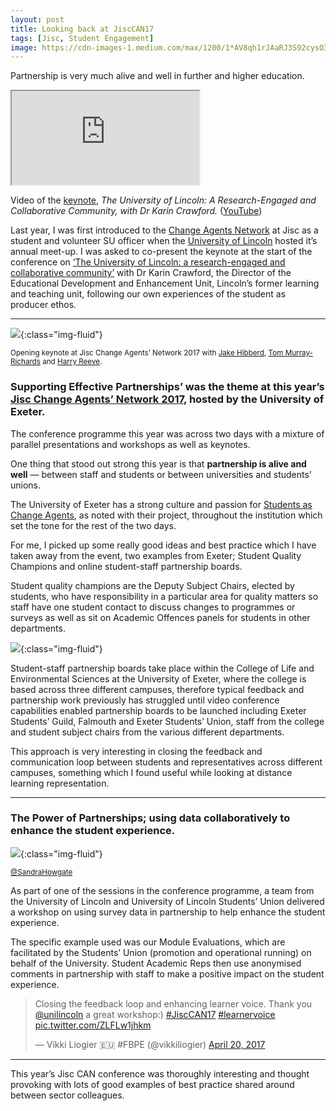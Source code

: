 ```yaml
---
layout: post
title: Looking back at JiscCAN17
tags: [Jisc, Student Engagement]
image: https://cdn-images-1.medium.com/max/1200/1*AV8qh1rJAaRJ3S92cysO3w.png
---
```


<p class="lead">Partnership is very much alive and well in further and higher education.</p>
<!--more-->

<div class="embed-responsive embed-responsive-16by9" style="max-width: 60%">
  <iframe class="embed-responsive-item" src="https://www.youtube-nocookie.com/embed/sFbDzA55ROI" allow="accelerometer; autoplay; encrypted-media; gyroscope; picture-in-picture" allowfullscreen></iframe>
</div>

<span class="figcaption_hack">Video of the
[keynote](https://can.jiscinvolve.org/wp/files/2016/06/University-of-Lincoln-Keynote.pdf),
*The University of Lincoln: A Research-Engaged and Collaborative Community, with
Dr Karin Crawford.* ([YouTube](https://www.youtube.com/watch?v=sFbDzA55ROI))</span>

Last year, I was first introduced to the [Change Agents
Network](https://can.jiscinvolve.org/wp/) at Jisc as a student and volunteer SU
officer when the [University of Lincoln](http://edeu.lincoln.ac.uk/event/jisc/)
hosted it’s annual meet-up. I was asked to co-present the keynote at the start
of the conference on [‘The University of Lincoln: a research-engaged and
collaborative
community’](https://can.jiscinvolve.org/wp/files/2016/06/University-of-Lincoln-Keynote.pdf) with Dr Karin Crawford, the Director of the Educational Development and
Enhancement Unit, Lincoln’s former learning and teaching unit, following our own
experiences of the student as producer ethos.

*****

![](https://cdn-images-1.medium.com/max/1200/1*eSmybacr_qvjT5cE826oXg.png){:class="img-fluid"}

<small>Opening keynote at Jisc Change Agents’ Network 2017 with [Jake Hibberd](https://twitter.com/HibberdJake), [Tom Murray-Richards](https://twitter.com/FXU_Exeter) and [Harry Reeve](https://twitter.com/ExeEducation).</small>

### Supporting Effective Partnerships’ was the theme at this year’s [Jisc Change Agents’ Network 2017](http://www.exeter.ac.uk/academic-skills-engagement-team/student-engagement/can2017/), hosted by the University of Exeter.

The conference programme this year was across two days with a mixture of
parallel presentations and workshops as well as keynotes.

One thing that stood out strong this year is that **partnership is alive and
well** — between staff and students or between universities and students’
unions.

The University of Exeter has a strong culture and passion for [Students as
Change Agents](http://www.exeter.ac.uk/academic-skills-engagement-team/student-engagement/change/),
as noted with their project, throughout the institution which set the tone for
the rest of the two days.

For me, I picked up some really good ideas and best practice which I have taken
away from the event, two examples from Exeter; Student Quality Champions and
online student-staff partnership boards.

Student quality champions are the Deputy Subject Chairs, elected by students,
who have responsibility in a particular area for quality matters so staff have
one student contact to discuss changes to programmes or surveys as well as sit
on Academic Offences panels for students in other departments.

![](https://cdn-images-1.medium.com/max/1200/1*dZtjMcf0f2GHTtYl_qRmwg.png){:class="img-fluid"}

Student-staff partnership boards take place within the College of Life and
Environmental Sciences at the University of Exeter, where the college is based
across three different campuses, therefore typical feedback and partnership work
previously has struggled until video conference capabilities enabled partnership
boards to be launched including Exeter Students’ Guild, Falmouth and Exeter
Students’ Union, staff from the college and student subject chairs from the
various different departments.

This approach is very interesting in closing the feedback and communication loop
between students and representatives across different campuses, something which
I found useful while looking at distance learning representation.

*****



### The Power of Partnerships; using data collaboratively to enhance the student experience.
![](https://cdn-images-1.medium.com/max/1200/1*AV8qh1rJAaRJ3S92cysO3w.png){:class="img-fluid"}

<small>[@SandraHowgate](http://twitter.com/SandraHowgate)</small>

As part of one of the sessions in the conference programme, a team from the
University of Lincoln and University of Lincoln Students’ Union delivered a
workshop on using survey data in partnership to help enhance the student
experience.

The specific example used was our Module Evaluations, which are facilitated by
the Students’ Union (promotion and operational running) on behalf of the
University. Student Academic Reps then use anonymised comments in partnership
with staff to make a positive impact on the student experience.

<blockquote class="twitter-tweet" data-lang="en"><p lang="en" dir="ltr">Closing the feedback loop and enhancing learner voice. Thank you <a href="https://twitter.com/unilincoln?ref_src=twsrc%5Etfw">@unilincoln</a> a great workshop:) <a href="https://twitter.com/hashtag/JiscCAN17?src=hash&amp;ref_src=twsrc%5Etfw">#JiscCAN17</a> <a href="https://twitter.com/hashtag/learnervoice?src=hash&amp;ref_src=twsrc%5Etfw">#learnervoice</a> <a href="https://t.co/ZLFLw1jhkm">pic.twitter.com/ZLFLw1jhkm</a></p>&mdash; Vikki Liogier 🇪🇺 #FBPE (@vikkiliogier) <a href="https://twitter.com/vikkiliogier/status/855069624949497857?ref_src=twsrc%5Etfw">April 20, 2017</a></blockquote>
<script async src="https://platform.twitter.com/widgets.js" charset="utf-8"></script>


*****

This year’s Jisc CAN conference was thoroughly interesting and thought provoking
with lots of good examples of best practice shared around between sector
colleagues.
